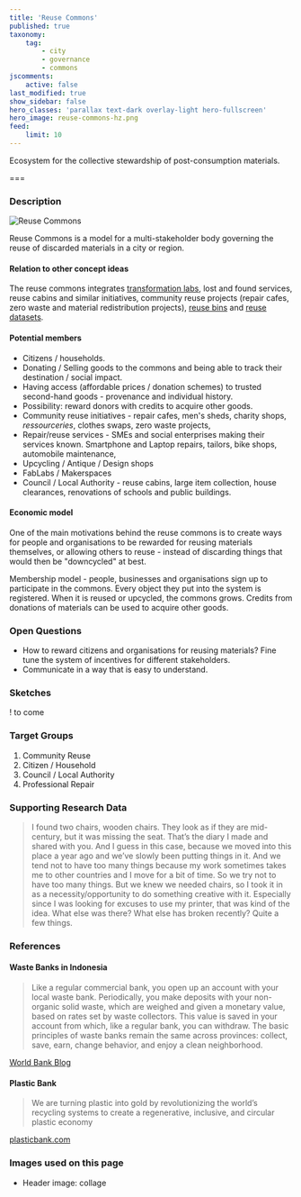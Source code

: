 ```yaml
---
title: 'Reuse Commons'
published: true
taxonomy:
    tag:
        - city
        - governance
        - commons
jscomments:
    active: false
last_modified: true
show_sidebar: false
hero_classes: 'parallax text-dark overlay-light hero-fullscreen'
hero_image: reuse-commons-hz.png
feed:
    limit: 10
---
```


Ecosystem for the collective stewardship of post-consumption materials.

===

### Description

![Reuse Commons](reuse-commons-hz.png)

Reuse Commons is a model for a multi-stakeholder body governing the reuse of discarded materials in a city or region.

#### Relation to other concept ideas

The reuse commons integrates [transformation labs](../transformation-labs), lost and found services, reuse cabins and similar initiatives, community reuse projects (repair cafes, zero waste and material redistribution projects), [reuse bins](../reuse-bin) and [reuse datasets](../reuse-dataset).

#### Potential members

- Citizens / households.
 - Donating / Selling goods to the commons and being able to track their destination / social impact.
 - Having access (affordable prices / donation schemes) to trusted second-hand goods - provenance and individual history.
 - Possibility: reward donors with credits to acquire other goods.
- Community reuse initiatives - repair cafes, men's sheds, charity shops, *ressourceries*, clothes swaps, zero waste projects,
- Repair/reuse services - SMEs and social enterprises making their services known. Smartphone and Laptop repairs, tailors, bike shops, automobile maintenance,
- Upcycling / Antique / Design shops
- FabLabs / Makerspaces
- Council / Local Authority - reuse cabins, large item collection, house clearances, renovations of schools and public buildings.

#### Economic model

One of the main motivations behind the reuse commons is to create ways for people and organisations to be rewarded for reusing materials themselves, or allowing others to reuse - instead of discarding things that would then be "downcycled" at best.

Membership model - people, businesses and organisations sign up to participate in the commons. Every object they put into the system is registered. When it is reused or upcycled, the commons grows. Credits from donations of materials can be used to acquire other goods.

### Open Questions

* How to reward citizens and organisations for reusing materials? Fine tune the system of incentives for different stakeholders.
* Communicate in a way that is easy to understand.

### Sketches

! to come

### Target Groups

1. Community Reuse
1. Citizen / Household
1. Council / Local Authority
1. Professional Repair

### Supporting Research Data

> I found two chairs, wooden chairs. They look as if they are mid-century, but it was missing the seat. That’s the diary I made and shared with you. And I guess in this case, because we moved into this place a year ago and we’ve slowly been putting things in it. And we tend not to have too many things because my work sometimes takes me to other countries and I move for a bit of time. So we try not to have too many things.
But we knew we needed chairs, so I took it in as a necessity/opportunity to do something creative with it. Especially since I was looking for excuses to use my printer, that was kind of the idea. What else was there? What else has broken recently? Quite a few things.

### References

#### Waste Banks in Indonesia

>  Like a regular commercial bank, you open up an account with your local waste bank. Periodically, you make deposits with your non-organic solid waste, which are weighed and given a monetary value, based on rates set by waste collectors. This value is saved in your account from which, like a regular bank, you can withdraw. The basic principles of waste banks remain the same across provinces: collect, save, earn, change behavior, and enjoy a clean neighborhood.

[World Bank Blog](https://blogs.worldbank.org/eastasiapacific/waste-not-want-not-waste-banks-indonesia)

#### Plastic Bank

> We are turning plastic into gold by revolutionizing the world’s recycling systems to create a regenerative, inclusive, and circular plastic economy

[plasticbank.com](https://plasticbank.com/)

### Images used on this page

* Header image: collage
